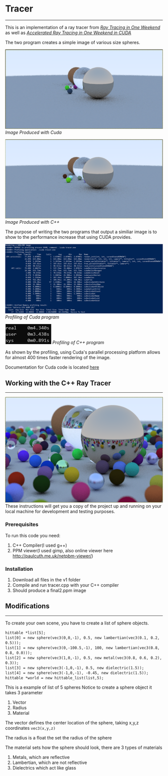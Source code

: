 # Tracer
---
This is an implementation of a ray tracer from [*Ray Tracing in One Weekend*](https://raytracing.github.io/books/RayTracingInOneWeekend.html#metal) as well as [*Accelerated Ray Tracing in One Weekend in CUDA*](https://devblogs.nvidia.com/accelerated-ray-tracing-cuda/)

The two program creates a simple image of various size spheres.

![Image Produced with Cuda](/Spheres.PNG "Image Produced with Cuda")
*Image Produced with Cuda*


![Image Produced with C++](/cppSpheres.PNG "Image Produced with C++")
*Image Produced with C++*


The purpose of writing the two programs that output a similiar image is to show to the performance increase that using CUDA provides.
 
![Profiling of Cuda program](/cudaProfile.PNG "Profiling of Cuda program")
*Profiling of Cuda program*

![Profiling of C++ program](/cppProfile.PNG "Profiling of C++ program")
*Profiling of C++ program*

As shown by the profiling, using Cuda's parallel processing platform allows for almost 400 times faster rendering of the image. 

Documentation for Cuda code is located [here](https://ccs-1l-f19.github.io/tracer/html/files.html)

## Working with the C++ Ray Tracer
---
![Image Produced](/Capture.PNG)
These instructions will get you a copy of the project up and running on your local machine for development and testing purposes.

### Prerequisites
To run this code you need:
1. C++ Compiler(I used g++)
2. PPM viewer(I used gimp, also online viewer here http://paulcuth.me.uk/netpbm-viewer/)

### Installation
1. Download all files in the v1 folder
2. Compile and run tracer.cpp with your C++ compiler
3. Should produce a final2.ppm image

## Modifications
---
To create your own scene, you have to create a list of sphere objects.
```
hittable *list[5];
list[0] = new sphere(vec3(0,0,-1), 0.5, new lambertian(vec3(0.1, 0.2, 0.5)));
list[1] = new sphere(vec3(0,-100.5,-1), 100, new lambertian(vec3(0.8, 0.8, 0.0)));
list[2] = new sphere(vec3(1,0,-1), 0.5, new metal(vec3(0.8, 0.6, 0.2), 0.3));
list[3] = new sphere(vec3(-1,0,-1), 0.5, new dielectric(1.5));
list[4] = new sphere(vec3(-1,0,-1), -0.45, new dielectric(1.5));
hittable *world = new hittable_list(list,5);
```
This is a example of list of 5 spheres
Notice to create a sphere object it takes 3 parameter
1. Vector
2. Radius
3. Material

The vector defines the center location of the sphere, taking x,y,z coordinates
`vec3(x,y,z)`

The radius is a float the set the radius of the sphere

The material sets how the sphere should look, there are 3 types of materials
1. Metals, which are reflective
2. Lambertian, which are not reflective
3. Dielectrics which act like glass
